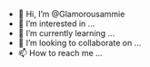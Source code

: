 - 👋 Hi, I’m @Glamorousammie
- 👀 I’m interested in ...
- 🌱 I’m currently learning ...
- 💞️ I’m looking to collaborate on ...
- 📫 How to reach me ...

<!---
Glamorousammie/Glamorousammie is a ✨ special ✨ repository because its `README.md` (this file) appears on your GitHub profile.
You can click the Preview link to take a look at your changes.
--->
